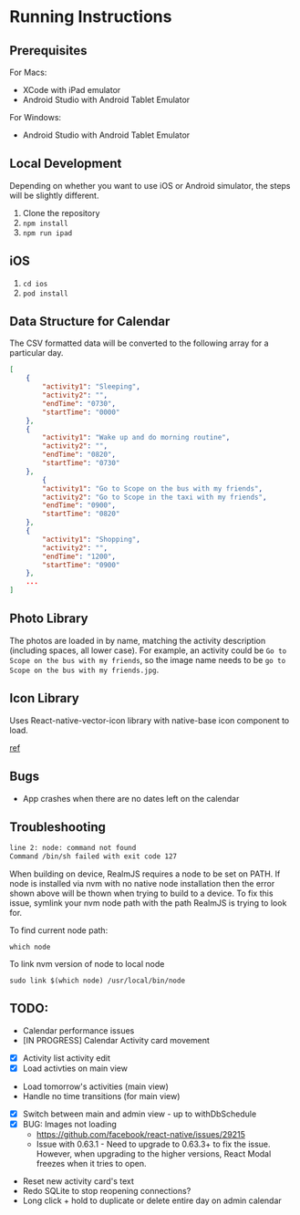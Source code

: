 # Running Instructions

## Prerequisites

For Macs:

- XCode with iPad emulator
- Android Studio with Android Tablet Emulator

For Windows:

- Android Studio with Android Tablet Emulator

## Local Development

Depending on whether you want to use iOS or Android simulator, the steps will be slightly different.

1. Clone the repository
1. `npm install`
1. `npm run ipad`

## iOS

1. `cd ios`
1. `pod install`

## Data Structure for Calendar

The CSV formatted data will be converted to the following array for a particular day.

```json
[
    {
        "activity1": "Sleeping",
        "activity2": "",
        "endTime": "0730",
        "startTime": "0000"
    },
    {
        "activity1": "Wake up and do morning routine",
        "activity2": "",
        "endTime": "0820",
        "startTime": "0730"
    },
        {
        "activity1": "Go to Scope on the bus with my friends",
        "activity2": "Go to Scope in the taxi with my friends",
        "endTime": "0900",
        "startTime": "0820"
    },
    {
        "activity1": "Shopping",
        "activity2": "",
        "endTime": "1200",
        "startTime": "0900"
    },
    ...
]
```

## Photo Library

The photos are loaded in by name, matching the activity description (including spaces, all lower case). For example, an activity could be `Go to Scope on the bus with my friends`, so the image name needs to be `go to Scope on the bus with my friends.jpg`.

## Icon Library

Uses React-native-vector-icon library with native-base icon component to load.

[ref](https://oblador.github.io/react-native-vector-icons/)

## Bugs

- App crashes when there are no dates left on the calendar

## Troubleshooting

```txt
line 2: node: command not found
Command /bin/sh failed with exit code 127
```

When building on device, RealmJS requires a node to be set on PATH. If node is installed via nvm with no native node installation then the error shown above will be thown when trying to build to a device. To fix this issue, symlink your nvm node path with the path RealmJS is trying to look for.

To find current node path:

`which node`

To link nvm version of node to local node

`sudo link $(which node) /usr/local/bin/node`

## TODO:

- Calendar performance issues
- [IN PROGRESS] Calendar Activity card movement
- [x] Activity list activity edit
- [x] Load activties on main view
- Load tomorrow's activities (main view)
- Handle no time transitions (for main view)
- [x] Switch between main and admin view - up to withDbSchedule
- [x] BUG: Images not loading
  - https://github.com/facebook/react-native/issues/29215
  - Issue with 0.63.1 - Need to upgrade to 0.63.3+ to fix the issue. However, when upgrading to the higher versions, React Modal freezes when it tries to open.
- Reset new activity card's text
- Redo SQLite to stop reopening connections?
- Long click + hold to duplicate or delete entire day on admin calendar
